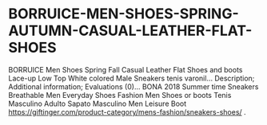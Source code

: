 # BORRUICE-MEN-SHOES-SPRING-AUTUMN-CASUAL-LEATHER-FLAT-SHOES
BORRUICE Men Shoes Spring Fall Casual Leather Flat Shoes and boots Lace-up Low Top White colored Male Sneakers tenis varonil... Description; Additional information; Evaluations (0)... BONA 2018 Summer time Sneakers Breathable Men Everyday Shoes Fashion Men Shoes or boots Tenis Masculino Adulto Sapato Masculino Men Leisure Boot https://giftinger.com/product-category/mens-fashion/sneakers-shoes/ .
